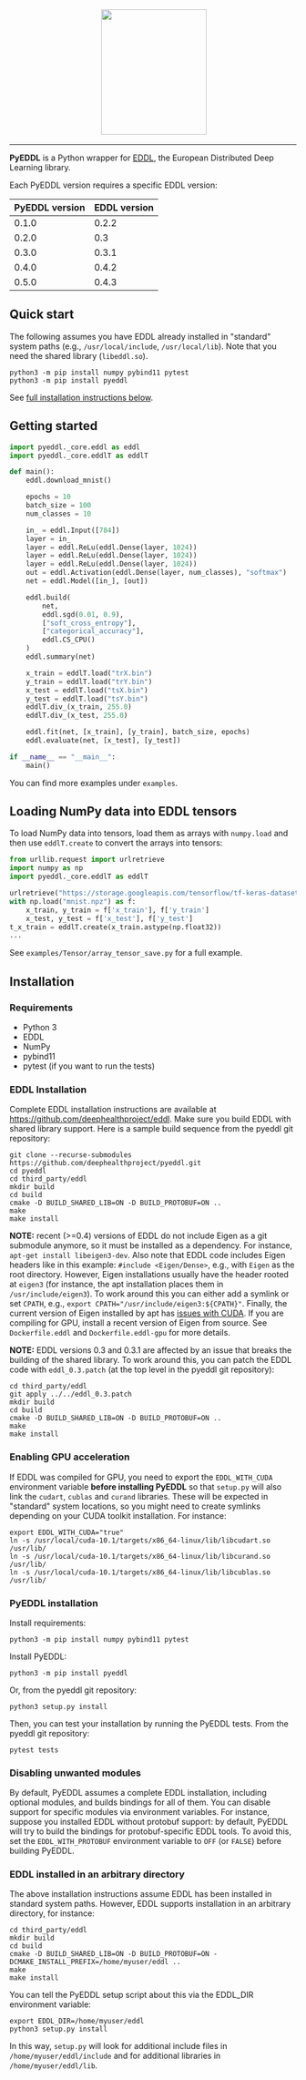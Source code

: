 <div align="center">
  <img src="https://raw.githubusercontent.com/deephealthproject/pyeddl/master/docs/logo.png" height="220" width="185">
</div>

-----------------


**PyEDDL** is a Python wrapper for [EDDL](https://github.com/deephealthproject/eddl), the European Distributed Deep Learning library.

Each PyEDDL version requires a specific EDDL version:

PyEDDL version | EDDL version |
-------------- | ------------ |
0.1.0          | 0.2.2        |
0.2.0          | 0.3          |
0.3.0          | 0.3.1        |
0.4.0          | 0.4.2        |
0.5.0          | 0.4.3        |


## Quick start

The following assumes you have EDDL already installed in "standard"
system paths (e.g., `/usr/local/include`, `/usr/local/lib`). Note that you
need the shared library (`libeddl.so`).

    python3 -m pip install numpy pybind11 pytest
    python3 -m pip install pyeddl

See [full installation instructions below](#installation).


## Getting started

```python
import pyeddl._core.eddl as eddl
import pyeddl._core.eddlT as eddlT

def main():
    eddl.download_mnist()

    epochs = 10
    batch_size = 100
    num_classes = 10

    in_ = eddl.Input([784])
    layer = in_
    layer = eddl.ReLu(eddl.Dense(layer, 1024))
    layer = eddl.ReLu(eddl.Dense(layer, 1024))
    layer = eddl.ReLu(eddl.Dense(layer, 1024))
    out = eddl.Activation(eddl.Dense(layer, num_classes), "softmax")
    net = eddl.Model([in_], [out])

    eddl.build(
        net,
        eddl.sgd(0.01, 0.9),
        ["soft_cross_entropy"],
        ["categorical_accuracy"],
        eddl.CS_CPU()
    )
    eddl.summary(net)

    x_train = eddlT.load("trX.bin")
    y_train = eddlT.load("trY.bin")
    x_test = eddlT.load("tsX.bin")
    y_test = eddlT.load("tsY.bin")
    eddlT.div_(x_train, 255.0)
    eddlT.div_(x_test, 255.0)

    eddl.fit(net, [x_train], [y_train], batch_size, epochs)
    eddl.evaluate(net, [x_test], [y_test])

if __name__ == "__main__":
    main()
```

You can find more examples under `examples`.


## Loading NumPy data into EDDL tensors

To load NumPy data into tensors, load them as arrays with `numpy.load` and
then use `eddlT.create` to convert the arrays into tensors:

```python
from urllib.request import urlretrieve
import numpy as np
import pyeddl._core.eddlT as eddlT

urlretrieve("https://storage.googleapis.com/tensorflow/tf-keras-datasets/mnist.npz", "mnist.npz")
with np.load("mnist.npz") as f:
    x_train, y_train = f['x_train'], f['y_train']
    x_test, y_test = f['x_test'], f['y_test']
t_x_train = eddlT.create(x_train.astype(np.float32))
...
```

See `examples/Tensor/array_tensor_save.py` for a full example.


## Installation

### Requirements

- Python 3
- EDDL
- NumPy
- pybind11
- pytest (if you want to run the tests)


### EDDL Installation

Complete EDDL installation instructions are available at
https://github.com/deephealthproject/eddl. Make sure you build EDDL with
shared library support. Here is a sample build sequence from the pyeddl git
repository:

```
git clone --recurse-submodules https://github.com/deephealthproject/pyeddl.git
cd pyeddl
cd third_party/eddl
mkdir build
cd build
cmake -D BUILD_SHARED_LIB=ON -D BUILD_PROTOBUF=ON ..
make
make install
```

**NOTE:** recent (>=0.4) versions of EDDL do not include Eigen as a git
submodule anymore, so it must be installed as a dependency. For instance,
`apt-get install libeigen3-dev`. Also note that EDDL code includes Eigen
headers like in this example: `#include <Eigen/Dense>`, e.g., with `Eigen` as
the root directory. However, Eigen installations usually have the header
rooted at `eigen3` (for instance, the apt installation places them in
`/usr/include/eigen3`). To work around this you can either add a symlink or
set `CPATH`, e.g., `export CPATH="/usr/include/eigen3:${CPATH}"`. Finally, the
current version of Eigen installed by apt has [issues with
CUDA](https://devtalk.nvidia.com/default/topic/1026622/nvcc-can-t-compile-code-that-uses-eigen). If
you are compiling for GPU, install a recent version of Eigen from source. See
`Dockerfile.eddl` and `Dockerfile.eddl-gpu` for more details.

**NOTE:** EDDL versions 0.3 and 0.3.1 are affected by an issue that breaks the
building of the shared library. To work around this, you can patch the EDDL
code with `eddl_0.3.patch` (at the top level in the pyeddl git repository):

```
cd third_party/eddl
git apply ../../eddl_0.3.patch
mkdir build
cd build
cmake -D BUILD_SHARED_LIB=ON -D BUILD_PROTOBUF=ON ..
make
make install
```


### Enabling GPU acceleration

If EDDL was compiled for GPU, you need to export the `EDDL_WITH_CUDA`
environment variable **before installing PyEDDL** so that `setup.py` will also
link the `cudart`, `cublas` and `curand` libraries. These will be
expected in "standard" system locations, so you might need to create symlinks
depending on your CUDA toolkit installation. For instance:

```
export EDDL_WITH_CUDA="true"
ln -s /usr/local/cuda-10.1/targets/x86_64-linux/lib/libcudart.so /usr/lib/
ln -s /usr/local/cuda-10.1/targets/x86_64-linux/lib/libcurand.so /usr/lib/
ln -s /usr/local/cuda-10.1/targets/x86_64-linux/lib/libcublas.so /usr/lib/
```

### PyEDDL installation

Install requirements:

```
python3 -m pip install numpy pybind11 pytest
```

Install PyEDDL:

```
python3 -m pip install pyeddl
```

Or, from the pyeddl git repository:

```
python3 setup.py install
```

Then, you can test your installation by running the PyEDDL tests. From the
pyeddl git repository:

    pytest tests


### Disabling unwanted modules

By default, PyEDDL assumes a complete EDDL installation, including optional
modules, and builds bindings for all of them. You can disable support for
specific modules via environment variables. For instance, suppose you
installed EDDL without protobuf support: by default, PyEDDL will try to build
the bindings for protobuf-specific EDDL tools. To avoid this, set the
`EDDL_WITH_PROTOBUF` environment variable to `OFF` (or `FALSE`) before
building PyEDDL.


### EDDL installed in an arbitrary directory

The above installation instructions assume EDDL has been installed in standard
system paths. However, EDDL supports installation in an arbitrary directory,
for instance:

```
cd third_party/eddl
mkdir build
cd build
cmake -D BUILD_SHARED_LIB=ON -D BUILD_PROTOBUF=ON -DCMAKE_INSTALL_PREFIX=/home/myuser/eddl ..
make
make install
```

You can tell the PyEDDL setup script about this via the EDDL_DIR environment
variable:

```
export EDDL_DIR=/home/myuser/eddl
python3 setup.py install
```

In this way, `setup.py` will look for additional include files in
`/home/myuser/eddl/include` and for additional libraries in
`/home/myuser/eddl/lib`.
